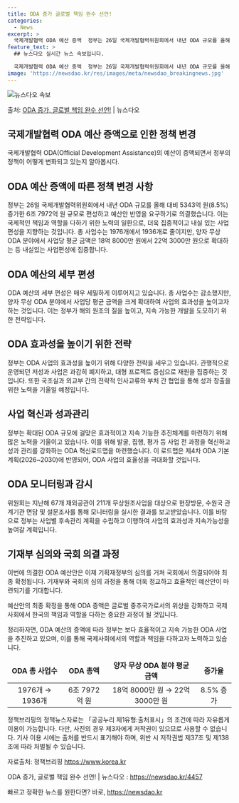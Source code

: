 ```yaml
---
title: ODA 증가 글로벌 책임 완수 선언!
categories:
  - News
excerpt: >
  국제개발협력 ODA 예산 증액  정부는 26일 국제개발협력위원회에서 내년 ODA 규모를 올해 대비 5343억…
feature_text: >
  ## 뉴스다오 실시간 뉴스 속보입니다.

  국제개발협력 ODA 예산 증액  정부는 26일 국제개발협력위원회에서 내년 ODA 규모를 올해 대비 5343억…
image: 'https://newsdao.kr/res/images/meta/newsdao_breakingnews.jpg'
---
```


![뉴스다오 속보](https://newsdao.kr/res/images/meta/newsdao_breakingnews.jpg)

<p>출처: <a href="https://newsdao.kr/4457" rel="dofollow">ODA 증가, 글로벌 책임 완수 선언!</a> | 뉴스다오</p>

<h2>국제개발협력 ODA 예산 증액으로 인한 정책 변경</h2>

<p data-ke-size="size16">국제개발협력 ODA(Official Development Assistance)의 예산이 증액되면서 정부의 정책이 어떻게 변화되고 있는지 알아봅시다.</p>

<h2 data-ke-size="size26">ODA 예산 증액에 따른 정책 변경 사항</h2>

<p data-ke-size="size16">정부는 26일 국제개발협력위원회에서 내년 ODA 규모를 올해 대비 5343억 원(8.5%) 증가한 6조 7972억 원 규모로 편성하고 예산안 반영을 요구하기로 의결했습니다. 이는 국제적인 책임과 역할을 다하기 위한 노력의 일환으로, 더욱 집중적이고 내실 있는 사업편성을 지향하는 것입니다. 총 사업수는 1976개에서 1936개로 줄이지만, 양자 무상 ODA 분야에서 사업당 평균 금액은 18억 8000만 원에서 22억 3000만 원으로 확대하는 등 내실있는 사업편성에 집중합니다.</p>

<h2 data-ke-size="size26">ODA 예산의 세부 편성</h2>

<p data-ke-size="size16">ODA 예산의 세부 편성은 매우 세밀하게 이루어지고 있습니다. 총 사업수는 감소했지만, 양자 무상 ODA 분야에서 사업당 평균 금액을 크게 확대하여 사업의 효과성을 높이고자 하는 것입니다. 이는 정부가 해외 원조의 질을 높이고, 지속 가능한 개발을 도모하기 위한 전략입니다.</p>

<h2 data-ke-size="size26">ODA 효과성을 높이기 위한 전략</h2>

<p data-ke-size="size16">정부는 ODA 사업의 효과성을 높이기 위해 다양한 전략을 세우고 있습니다. 관행적으로 운영되던 저성과 사업은 과감히 폐지하고, 대형 프로젝트 중심으로 재원을 집중하는 것입니다. 또한 국조실과 외교부 간의 전략적 인사교류와 부처 간 협업을 통해 성과 창출을 위한 노력을 기울일 예정입니다.</p>

<h2 data-ke-size="size26">사업 혁신과 성과관리</h2>

<p data-ke-size="size16">정부는 확대된 ODA 규모에 걸맞은 효과적이고 지속 가능한 추진체계를 마련하기 위해 많은 노력을 기울이고 있습니다. 이를 위해 발굴, 집행, 평가 등 사업 전 과정을 혁신하고 성과 관리를 강화하는 ODA 혁신로드맵을 마련했습니다. 이 로드맵은 제4차 ODA 기본계획(2026~2030)에 반영되어, ODA 사업의 효율성을 극대화할 것입니다.</p>

<h2 data-ke-size="size26">ODA 모니터링과 감시</h2>

<p data-ke-size="size16">위원회는 지난해 67개 재외공관이 211개 무상원조사업을 대상으로 현장방문, 수원국 관계기관 면담 및 설문조사를 통해 모니터링을 실시한 결과를 보고받았습니다. 이를 바탕으로 정부는 사업별 후속관리 계획을 수립하고 이행하여 사업의 효과성과 지속가능성을 높여갈 계획입니다.</p>

<h2 data-ke-size="size26">기재부 심의와 국회 의결 과정</h2>

<p data-ke-size="size16">이번에 의결한 ODA 예산안은 이제 기획재정부의 심의를 거쳐 국회에서 의결되어야 최종 확정됩니다. 기재부와 국회의 심의 과정을 통해 더욱 정교하고 효율적인 예산안이 마련되기를 기대합니다.</p>

<p data-ke-size="size16">예산안의 최종 확정을 통해 ODA 증액은 글로벌 중추국가로서의 위상을 강화하고 국제사회에서 한국의 책임과 역할을 다하는 중요한 과정이 될 것입니다.</p>

<p data-ke-size="size16">정리하자면, ODA 예산의 증액에 따라 정부는 보다 효율적이고 지속 가능한 ODA 사업을 추진하고 있으며, 이를 통해 국제사회에서의 역할과 책임을 다하고자 노력하고 있습니다.</p>

<table>
	<thead>
		<tr>
			<td style="text-align: center; height: 17px;"><b>ODA 총 사업수</b></td>
			<td style="text-align: center; height: 17px;"><b>ODA 총액</b></td>
			<td style="text-align: center; height: 17px;"><b>양자 무상 ODA 분야 평균 금액</b></td>
			<td style="text-align: center; height: 17px;"><b>증가율</b></td>
		</tr>
	</thead>
	<tbody>
		<tr>
			<td style="text-align: center; height: 17px;">1976개 → 1936개</td>
			<td style="text-align: center; height: 17px;">6조 7972억 원</td>
			<td style="text-align: center; height: 17px;">18억 8000만 원 → 22억 3000만 원</td>
			<td style="text-align: center; height: 17px;">8.5% 증가</td>
		</tr>
	</tbody>
</table>

<p data-ke-size="size16">정책브리핑의 정책뉴스자료는 「공공누리 제1유형:출처표시」의 조건에 따라 자유롭게 이용이 가능합니다. 다만, 사진의 경우 제3자에게 저작권이 있으므로 사용할 수 없습니다. 기사 이용 시에는 출처를 반드시 표기해야 하며, 위반 시 저작권법 제37조 및 제138조에 따라 처벌될 수 있습니다.</p>
<p data-ke-size="size16">자료출처: 정책브리핑 <a href="https://https://www.korea.kr">https://www.korea.kr</a></p>
<p data-ke-size="size16">ODA 증가, 글로벌 책임 완수 선언! | 뉴스다오 : <a href="https://newsdao.kr/4457">https://newsdao.kr/4457</a></p> 

빠르고 정확한 뉴스를 원한다면? 바로, <a href="https://newsdao.kr" rel="dofollow">https://newsdao.kr</a>


    
